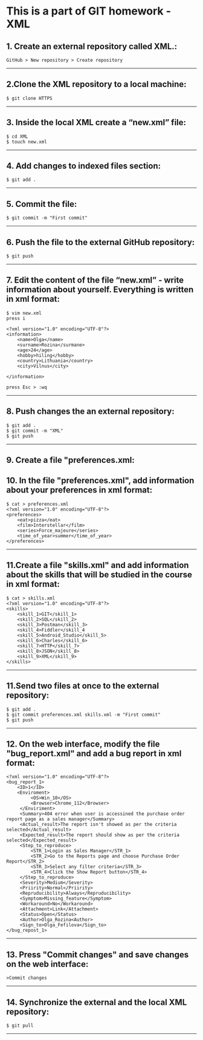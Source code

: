 # This is a part of GIT homework - XML
## 1. Create an external repository called XML.: 
```
GitHub > New repository > Create repository 
```
***
## 2.Clone the XML repository to a local machine: 
```
$ git clone HTTPS
```
***
## 3. Inside the local XML create a “new.xml” file: 
```
$ cd XML
$ touch new.xml
```
***
## 4. Add changes to indexed files section:
```
$ git add .
```
***
## 5. Commit the file:
```
$ git commit -m "First commit"
```
***
## 6. Push the file to the external GitHub repository:
```
$ git push
```
***
## 7. Edit the content of the file “new.xml” - write information about yourself. Everything is written in xml format:
```
$ vim new.xml
press i

<?xml version="1.0" encoding="UTF-8"?>
<information>
	<name>Olga</name>
	<surname>Rozina</surmane>
	<age>24</age>
	<hobby>hiling</hobby>
	<country>Lithuania</country>
	<city>Vilnus</city>

</information>

press Esc > :wq
```
***
## 8. Push changes the an external repository:
```
$ git add .
$ git commit -m "XML"
$ git push
```
***
## 9. Create a file "preferences.xml:
## 10. In the file "preferences.xml", add information about your preferences in xml format:
```
$ cat > preferences.xml
<?xml version="1.0" encoding="UTF-8"?>
<preferences>
    <eat>pizza</eat>
    <film>Interstellar</film>
    <series>Force_majeure</series>
    <time_of_year>summer</time_of_year>
</preferences>
```
***
## 11.Create a file "skills.xml" and add information about the skills that will be studied in the course in xml format:
```
$ cat > skills.xml
<?xml version="1.0" encoding="UTF-8"?>
<skills>
    <skill_1>GIT</skill_1>
    <skill_2>SQL</skill_2>
    <skill_3>Postman</skill_3>
    <skill_4>Fiddler</skill_4
    <skill_5>Android_Studio</skill_5>
    <skill_6>Charles</skill_6>
    <skill_7>HTTP</skill_7>
    <skill_8>JSON</skill_8>
    <skill_9>XML</skill_9>
</skills>
```
***
## 11.Send two files at once to the external repository:
```
$ git add .
$ git commit preferences.xml skills.xml -m "First commit"
$ git push
```
***
## 12. On the web interface, modify the file "bug_report.xml" and add a bug report in xml format:
```
<?xml version="1.0" encoding="UTF-8"?>
<bug_report_1>
    <ID>1</ID>
    <Enviroment>
         <OS>Win_10</OS>
         <Browser>Chrome_112</Browser>
     </Enviriment>
     <Summary>404 error when user is accessined the purchase order report page as a sales manager</Summary>
     <Actual_result>The report isn't showed as per the criteria selected</Actual_result>
     <Expected_result>The report should show as per the criteria selected</Expected_result>
     <Step_to_reproduce>
         <STR_1>Login as Sales Manager</STR_1>
         <STR_2>Go to the Reports page and choose Purchase Order Report</STR_2>
         <STR_3>Select any filter criteria</STR_3>
         <STR_4>Click the Show Report button</STR_4>
     </Step_to_reproduce>
     <Severity>Medium</Severity>
     <Priirity>Normal</Priirity>
     <Repruducibility>Always</Repruducibility>
     <Symptom>Missing_feature</Symptom>
     <Workaround>No</Workaround>
     <Attachment>Link</Attachment>
     <Status>Open</Status>
     <Author>Olga_Rozina<Author>
     <Sign_to>Olga_Fefilova</Sign_to>
</bug_repost_1> 
```
***
## 13. Press "Commit changes" and save changes on the web interface:
```
>Commit changes
```
***
## 14. Synchronize the external and the local XML repository:
```
$ git pull
```
***

